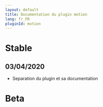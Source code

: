 ```yaml
---
layout: default
title: Documentation du plugin motion
lang: fr_FR
pluginId: motion
---
```


# Stable

## 03/04/2020

* Separation du plugin et sa documentation

# Beta

